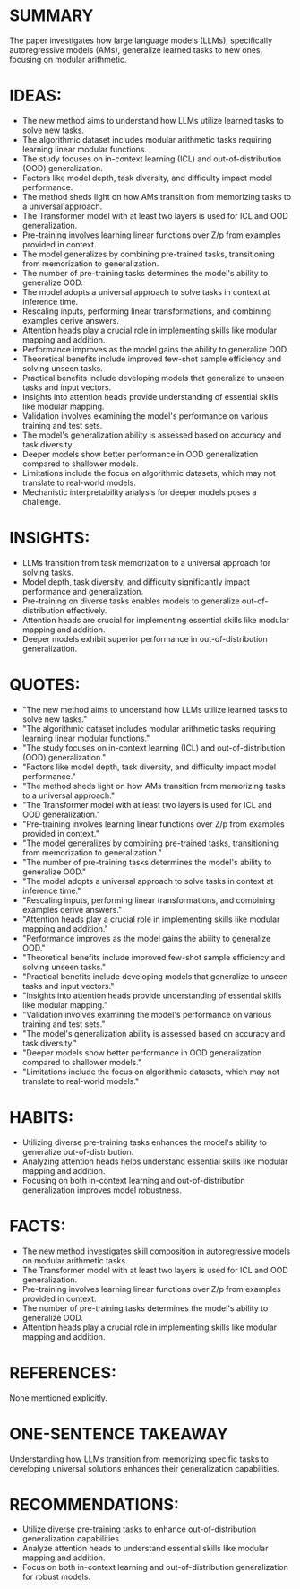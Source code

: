 # SUMMARY
The paper investigates how large language models (LLMs), specifically autoregressive models (AMs), generalize learned tasks to new ones, focusing on modular arithmetic.

# IDEAS:
- The new method aims to understand how LLMs utilize learned tasks to solve new tasks.
- The algorithmic dataset includes modular arithmetic tasks requiring learning linear modular functions.
- The study focuses on in-context learning (ICL) and out-of-distribution (OOD) generalization.
- Factors like model depth, task diversity, and difficulty impact model performance.
- The method sheds light on how AMs transition from memorizing tasks to a universal approach.
- The Transformer model with at least two layers is used for ICL and OOD generalization.
- Pre-training involves learning linear functions over Z/p from examples provided in context.
- The model generalizes by combining pre-trained tasks, transitioning from memorization to generalization.
- The number of pre-training tasks determines the model's ability to generalize OOD.
- The model adopts a universal approach to solve tasks in context at inference time.
- Rescaling inputs, performing linear transformations, and combining examples derive answers.
- Attention heads play a crucial role in implementing skills like modular mapping and addition.
- Performance improves as the model gains the ability to generalize OOD.
- Theoretical benefits include improved few-shot sample efficiency and solving unseen tasks.
- Practical benefits include developing models that generalize to unseen tasks and input vectors.
- Insights into attention heads provide understanding of essential skills like modular mapping.
- Validation involves examining the model's performance on various training and test sets.
- The model's generalization ability is assessed based on accuracy and task diversity.
- Deeper models show better performance in OOD generalization compared to shallower models.
- Limitations include the focus on algorithmic datasets, which may not translate to real-world models.
- Mechanistic interpretability analysis for deeper models poses a challenge.

# INSIGHTS:
- LLMs transition from task memorization to a universal approach for solving tasks.
- Model depth, task diversity, and difficulty significantly impact performance and generalization.
- Pre-training on diverse tasks enables models to generalize out-of-distribution effectively.
- Attention heads are crucial for implementing essential skills like modular mapping and addition.
- Deeper models exhibit superior performance in out-of-distribution generalization.

# QUOTES:
- "The new method aims to understand how LLMs utilize learned tasks to solve new tasks."
- "The algorithmic dataset includes modular arithmetic tasks requiring learning linear modular functions."
- "The study focuses on in-context learning (ICL) and out-of-distribution (OOD) generalization."
- "Factors like model depth, task diversity, and difficulty impact model performance."
- "The method sheds light on how AMs transition from memorizing tasks to a universal approach."
- "The Transformer model with at least two layers is used for ICL and OOD generalization."
- "Pre-training involves learning linear functions over Z/p from examples provided in context."
- "The model generalizes by combining pre-trained tasks, transitioning from memorization to generalization."
- "The number of pre-training tasks determines the model's ability to generalize OOD."
- "The model adopts a universal approach to solve tasks in context at inference time."
- "Rescaling inputs, performing linear transformations, and combining examples derive answers."
- "Attention heads play a crucial role in implementing skills like modular mapping and addition."
- "Performance improves as the model gains the ability to generalize OOD."
- "Theoretical benefits include improved few-shot sample efficiency and solving unseen tasks."
- "Practical benefits include developing models that generalize to unseen tasks and input vectors."
- "Insights into attention heads provide understanding of essential skills like modular mapping."
- "Validation involves examining the model's performance on various training and test sets."
- "The model's generalization ability is assessed based on accuracy and task diversity."
- "Deeper models show better performance in OOD generalization compared to shallower models."
- "Limitations include the focus on algorithmic datasets, which may not translate to real-world models."

# HABITS:
- Utilizing diverse pre-training tasks enhances the model's ability to generalize out-of-distribution.
- Analyzing attention heads helps understand essential skills like modular mapping and addition.
- Focusing on both in-context learning and out-of-distribution generalization improves model robustness.

# FACTS:
- The new method investigates skill composition in autoregressive models on modular arithmetic tasks.
- The Transformer model with at least two layers is used for ICL and OOD generalization.
- Pre-training involves learning linear functions over Z/p from examples provided in context.
- The number of pre-training tasks determines the model's ability to generalize OOD.
- Attention heads play a crucial role in implementing skills like modular mapping and addition.

# REFERENCES:
None mentioned explicitly.

# ONE-SENTENCE TAKEAWAY
Understanding how LLMs transition from memorizing specific tasks to developing universal solutions enhances their generalization capabilities.

# RECOMMENDATIONS:
- Utilize diverse pre-training tasks to enhance out-of-distribution generalization capabilities.
- Analyze attention heads to understand essential skills like modular mapping and addition.
- Focus on both in-context learning and out-of-distribution generalization for robust models.